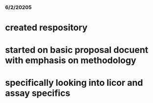 ### 6/2/20205
# created respository
# started on basic proposal docuent with emphasis on methodology 
# specifically looking into licor and assay specifics
